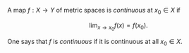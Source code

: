 A map $f: X \to Y$ of metric spaces is *continuous* at $x_0 \in X$ if

$$
\lim_{x \to x_0} f(x) = f(x_0).
$$

One says that $f$ is *continuous* if it is continuous at all $x_0 \in X$.
